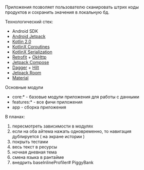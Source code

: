 Приложения позволяет пользователю сканировать штрих коды продуктов и сохранить значения в локальную бд.

Технологический стек:
- Android SDK
- [Android Jetpack](https://developer.android.com/jetpack)
- [Kotlin 2.0](https://kotlinlang.org/docs/whatsnew20.html)
- [KotlinX Coroutines](https://github.com/Kotlin/kotlinx.coroutines)
- [KotlinX Serialization](https://github.com/Kotlin/kotlinx.serialization)
- [Retrofit](https://square.github.io/retrofit/) + [OkHttp](https://square.github.io/okhttp/)
- [Jetpack Compose](https://developer.android.com/develop/ui/compose)
- [Dagger](https://dagger.dev) + [Hilt](https://dagger.dev/hilt/)
- [Jetpack Room](https://developer.android.com/jetpack/androidx/releases/room)
- [Material](https://github.com/material-components/material-components-android)

Основные модули
- core:* - базовые модули приложения для работы с данными
- features:* - все фичи приложения
- app - сборка приложения

В планах:
1. пересмотреть зависимости в модулях
2. если на оба айтема нажать одновременно, то навигация дублируется ( на экране истории )
3. покрыть тестами
4. весь текст в ресурсы
5. ночная дневная тема
6. смена языка в рантайме
7. внедрить baseInlineProfiler# PiggyBank
